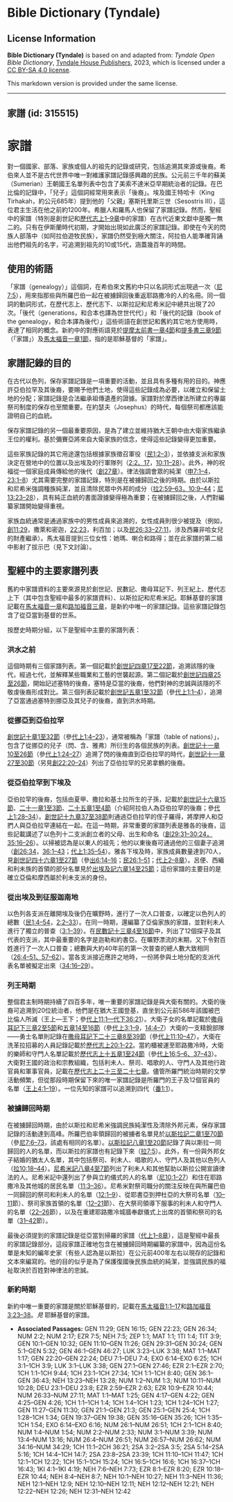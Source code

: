 # Bible Dictionary (Tyndale)

## License Information

**Bible Dictionary (Tyndale)** is based on and adapted from: _Tyndale Open Bible Dictionary_, [Tyndale House Publishers](https://tyndaleopenresources.com/), 2023, which is licensed under a [CC BY-SA 4.0 license](https://creativecommons.org/licenses/by-sa/4.0/legalcode.en).

This markdown version is provided under the same license.



--------------------------------

## 家譜 (id: 315515)

家譜
==

對一個國家、部落、家族或個人的祖先的記錄或研究，包括追溯其來源或後裔。希伯來人並不是古代世界中唯一對維護家譜記錄感興趣的民族。公元前三千年的蘇美（Sumerian）王朝國王名單列表中包含了美索不達米亞早期統治者的記錄。在巴比倫的記錄中，「兒子」這個詞經常用來表示「後裔」。埃及國王特哈卡（King Tirhakah，約公元685年）提到他的「父親」塞斯托里斯三世（Sesostris III），這位君主生活在他之前約1200年。希臘人和羅馬人也保留了家譜記錄。然而，聖經中的家譜（特別是創世記和[歷代志上1–9章](https://ref.ly/1Chr1:1-1Chr9:44)中的家譜）在古代近東文獻中是獨一無二的。只有在伊斯蘭時代初期，才開始出現如此廣泛的家譜記錄。即使在今天的閃族人部落中（如阿拉伯遊牧民族），家譜仍然受到極大關注，阿拉伯人能準確背誦出他們祖先的名字，可追溯到祖先的10或15代，涵蓋幾百年的時間。

使用的術語
-----

「家譜（genealogy）」這個詞，在希伯來文舊約中只以名詞形式出現過一次（[尼7:5](https://ref.ly/Neh7:5)），用來指那些與所羅巴伯一起在被擄歸回後重返耶路撒冷的人的名冊。同一個詞的動詞形式，在歷代志上、歷代志下、以斯拉記和尼希米記中總共出現了20次。「後代（generations，和合本也譯為世世代代）」和「後代的記錄（book of the genealogy，和合本譯為後代）」這些術語在創世記和舊約其它地方使用時，表達了相同的概念。新約中的對應術語見於[提摩太前書一章4節](https://ref.ly/1Tim1:4)和[提多書三章9節](https://ref.ly/Titus3:9)（「家譜」）及[馬太福音一章1節](https://ref.ly/Matt1:1)，指的是耶穌基督的「家譜」。

家譜記錄的目的
-------

在古代以色列，保存家譜記錄是一項重要的活動，並且具有多種有用的目的。神應許亞伯拉罕及其後裔，要賜予他們土地，使得這些記錄成為必要，以確立和保留土地的分配；家譜記錄是合法繼承祖傳遺產的證據。家譜對於摩西律法所建立的專屬祭司制度的保存也至關重要。在約瑟夫（Josephus）的時代，每個祭司都應該能證明自己的血統。

保存家譜記錄的另一個最重要原因，是為了建立並維持猶大王朝中由大衛家族繼承王位的權利。基於彌賽亞將來自大衛家族的信念，使得這些記錄變得更加重要。

這些家族記錄的其它用途還包括根據家族徵召軍役（[民1:2–3](https://ref.ly/Num1:2-Num1:3)），並依據支派和家族決定在營地中的位置以及出埃及的行軍隊列（[2:2、17](https://ref.ly/Num2:2)，[10:11–28](https://ref.ly/Num10:11-Num10:28)）。此外，神的祝福從一個家庭成員傳給他的後代（[創27章](https://ref.ly/Gen27:1-Gen27:46)）。律法強調會眾的純潔（[申7:1–4](https://ref.ly/Deut7:1-Deut7:4)，[23:1–8](https://ref.ly/Deut23:1-Deut23:8)）尤其需要完整的家譜記錄，特別是在被擄歸回之後的時期。由於以斯拉和尼希米強調種族純潔，並且清除民眾中外邦的成分（[拉2:59–63，](https://ref.ly/Ezra2:59-Ezra2:63)[10:9–44](https://ref.ly/Ezra10:9-Ezra10:44)；[尼13:23–28](https://ref.ly/Neh13:23-Neh13:28)），具有純正血統的書面證據變得極為重要；在被擄歸回之後，人們對編纂家譜開始變得重視。

家族血統通常是通過家族中的男性成員來追溯的，女性成員則很少被提及（例如，[創11:29](https://ref.ly/Gen11:29)，撒萊和密迦，[22:23](https://ref.ly/Gen22:23)，利百加；以及[民26:33–27:11](https://ref.ly/Num26:33-Num27:11)，涉及西羅非哈女兒的財產繼承）。馬太福音提到三位女性：她瑪、喇合和路得；並在此家譜的第二組中影射了拔示巴（見下文討論）。

聖經中的主要家譜列表
----------

舊約中家譜資料的主要來源見於創世記、民數記、撒母耳記下、列王紀上、歷代志上下（其中包含聖經中最多的家譜資料）、以斯拉記和尼希米記。耶穌基督的家譜記載在[馬太福音一章](https://ref.ly/Matt1:1-Matt1:25)和[路加福音三章](https://ref.ly/Luke3:1-Luke3:38)，是新約中唯一的家譜記錄。這些家譜記錄包含了從亞當到基督的世系。

按歷史時期分組，以下是聖經中主要的家譜列表：

### 洪水之前

這個時期有三個家譜列表。第一個記載於[創世記四章17至22節](https://ref.ly/Gen4:17-Gen4:22)，追溯該隱的後代，經過七代，並解釋某些職業和工藝的世襲起源。第二個記載於[創世記四章25至26節](https://ref.ly/Gen4:25-Gen4:26)，開始記述塞特的後裔，塞特是亞當的後裔，他們對神的忠誠與該隱的不敬虔後裔形成對比。第三個列表記載於[創世記五章1至32節](https://ref.ly/Gen5:1-Gen5:32)（參[代上1:1–4](https://ref.ly/1Chr1:1-1Chr1:4)），追溯了亞當通過塞特到挪亞及其兒子的後裔，直到洪水時期。

### 從挪亞到亞伯拉罕

[創世記十章1至32節](https://ref.ly/Gen10:1-Gen10:32)（參[代上1:4–23](https://ref.ly/1Chr1:4-1Chr1:23)），通常被稱為「家譜（table of nations）」，包含了從挪亞的兒子（閃、含、雅弗）所衍生的各個民族的列表。[創世記十一章10至26節](https://ref.ly/Gen11:10-Gen11:26)（參[代上1:24–27](https://ref.ly/1Chr1:24-1Chr1:27)）追溯了閃的後裔直到亞伯拉罕的時代，[創世記十一章27至30節](https://ref.ly/Gen11:27-Gen11:30)（另見[創22:20–24](https://ref.ly/Gen22:20-Gen22:24)）列出了亞伯拉罕的兄弟拿鶴的後裔。

### 從亞伯拉罕到下埃及

亞伯拉罕的後裔，包括由夏甲、撒拉和基土拉所生的子孫，記載於[創世記十六章15節](https://ref.ly/Gen16:15)、[二十一章1至3節](https://ref.ly/Gen21:1-Gen21:3)、[二十五章1至4節](https://ref.ly/Gen25:1-Gen25:4)（介紹阿拉伯人為亞伯拉罕的後裔；參[代上1:28–34](https://ref.ly/1Chr1:28-1Chr1:34)）。[創世記十九章37至38節](https://ref.ly/Gen19:37-Gen19:38)則通過亞伯拉罕的侄子羅得，將摩押人和亞捫人與亞伯拉罕連結在一起。在這一時期，非常重要的家譜列表是雅各的後裔，這些記載講述了以色列十二支派創立者的父母、出生和命名（[創29:31–30:24，](https://ref.ly/Gen29:31-Gen30:24)[35:16–26](https://ref.ly/Gen35:16-Gen35:26)）。以掃被認為是以東人的祖先；他的以東後裔可通過他的三個妻子追溯（[創26:34](https://ref.ly/Gen26:34)，[36:1–43](https://ref.ly/Gen36:1-Gen36:43)；[代上1:35–54](https://ref.ly/1Chr1:35-1Chr1:54)）。雅各下埃及時，家族成員數量達到70人，見[創世記四十六章1至27節](https://ref.ly/Gen46:1-Gen46:27)（參[出6:14–16](https://ref.ly/Exod6:14-Exod6:16)；[民26:1–51](https://ref.ly/Num26:1-Num26:51)；[代上2–8章](https://ref.ly/1Chr2:1-1Chr8:40)）。呂便、西緬和利未族的首領的部分名單見於[出埃及記六章14至25節](https://ref.ly/Exod6:14-Exod6:25)；這份家譜的主要目的是確立亞倫和摩西屬於利未支派的身份。

### 從出埃及到征服迦南地

以色列各支派在離開埃及後仍在曠野時，進行了一次人口普查，以確定以色列人的總數（[民1:4–54](https://ref.ly/Num1:4-Num1:54)，[2:2–33](https://ref.ly/Num2:2-Num2:33)）。在同一時期，還編纂了亞倫家族的家譜，並對利未人進行了獨立的普查（[3:1–39](https://ref.ly/Num3:1-Num3:39)）。在[民數記十三章4至16節](https://ref.ly/Num13:4-Num13:16)中，列出了12個探子及其代表的支派，其中最重要的名字是迦勒和約書亞。在曠野漂流的末期，又下令對百姓進行了一次人口普查；總數與大約40年前的第一次普查的總人數大致相同（[26:4–51、57–62](https://ref.ly/Num26:4-Num26:51)）。當各支派接近應許之地時，一份將參與土地分配的支派代表名單被擬定出來（[34:16–29](https://ref.ly/Num34:16-Num34:29)）。

### 列王時期

整個君主制時期持續了四百多年，唯一重要的家譜記錄是與大衛有關的。大衛的後裔可追溯到20位統治者，他們是在猶大王國登基，直坐到公元前586年該國被巴比倫人所滅（王上—王下；參[代上11:1—代下36:21](https://ref.ly/1Chr11:1-2Chr36:21)）。大衛子女的名單記載於[撒母耳記下三章2至5節](https://ref.ly/2Sam3:2-2Sam3:5)和[五章14至16節](https://ref.ly/2Sam5:14-2Sam5:16)（參[代上3:1–9](https://ref.ly/1Chr3:1-1Chr3:9)，[14:4–7](https://ref.ly/1Chr14:4-1Chr14:7)）大衛的一支精銳部隊——勇士名單則記錄在[撒母耳記下二十三章8至39節](https://ref.ly/2Sam23:8-2Sam23:39)（參[代上11:10–47](https://ref.ly/1Chr11:10-1Chr11:47)）。大衛在洗革拉招募的人員記錄記載於[歷代志上20:1–22](https://ref.ly/1Chr12:1-1Chr12:22)。當約櫃被運至耶路撒冷時，大衛的樂師和守門人名單記載於[歷代志上十五章1至24節](https://ref.ly/1Chr15:1-1Chr15:24)（參[代上16:5–6、37–43](https://ref.ly/1Chr16:5-1Chr16:6)）。大衛對王國的政治和宗教組織，包括利未人、祭司、唱歌的人、守門人及其他行政官員和軍事官員，記載在[歷代志上二十三至二十七章](https://ref.ly/1Chr23:1-1Chr27:34)。儘管所羅門統治時期的文學活動頻繁，但從那段時期保留下來的唯一家譜記錄是所羅門的王子及12個官員的名單（[王上4:1–19](https://ref.ly/1Kgs4:1-1Kgs4:19)）。一位先知的家譜可以追溯到四代（[番1:1](https://ref.ly/Zeph1:1)）。

### 被擄歸回時期

在被擄歸回時期，由於以斯拉和尼希米強調民族純潔性及清除外邦元素，保存家譜記錄的活動達到高峰。所羅巴伯率領歸回的被擄者名單見於[以斯拉記二章1至70節](https://ref.ly/Ezra2:1-Ezra2:70)（參[尼7:6–73](https://ref.ly/Neh7:6-Neh7:73)，該處有相同的名單）。[以斯拉記八章1至20節](https://ref.ly/Ezra8:1-Ezra8:20)記錄了與以斯拉一同歸回的人的名單，而以斯拉的家譜也有記錄下來（[拉7:5](https://ref.ly/Ezra7:5)）。此外，有一份與外邦女子結婚的猶太人名單，其中包括祭司、利未人、唱歌的人、守門人及其他以色列人（[拉10:18–44](https://ref.ly/Ezra10:18-Ezra10:44)）。[尼希米記八章4至7節](https://ref.ly/Neh8:4-Neh8:7)列出了利未人和其他幫助以斯拉公開宣讀律法的人。尼希米記中還列出了參與立約儀式的人的名單（[尼10:1–27](https://ref.ly/Neh10:1-Neh10:27)）和住在耶路撒冷及其他城的居民名單（[11:3–36](https://ref.ly/Neh11:3-Neh11:36)）。尼希米對祭司職分的關注反映在與所羅巴伯一同歸回的祭司和利未人的名單（[12:1–9](https://ref.ly/Neh12:1-Neh12:9)）、從耶書亞到押杜亞的大祭司名單（[10–11](https://ref.ly/Neh12:10-Neh12:11)節）、祭司家族首領的名單（[12–21](https://ref.ly/Neh12:12-Neh12:21)節）、在大祭司領導下服事的利未人和守門人的名單（[22–26](https://ref.ly/Neh12:22-Neh12:26)節），以及在重建耶路撒冷城牆奉獻儀式上出席的首領和祭司的名單（[31–42](https://ref.ly/Neh12:31-Neh12:42)節）。

最後必須提到的家譜記錄是從亞當到掃羅的家譜（[代上1–8章](https://ref.ly/1Chr1:1-1Chr8:40)），這是聖經中最長的家譜記錄部分。這段家譜正確地包含在被擄歸回時期編纂的家譜中，因為這份名單是未知的編年史家（有些人認為是以斯拉）在公元前400年左右以現存的記錄和文本來編寫的。他的目的似乎是為了保護復國後民族血統的純潔，並強調民族的福祉取決於百姓對神律法的忠誠。

### 新約時期

新約中唯一重要的家譜是關於耶穌基督的，記載在[馬太福音1:1–17](https://ref.ly/Matt1:1-Matt1:17)和[路加福音3:23–38](https://ref.ly/Luke3:23-Luke3:38)。*見* 耶穌基督的家譜。

* **Associated Passages:** GEN 11:29; GEN 16:15; GEN 22:23; GEN 26:34; NUM 2:2; NUM 2:17; EZR 7:5; NEH 7:5; ZEP 1:1; MAT 1:1; 1TI 1:4; TIT 3:9; GEN 10:1–GEN 10:32; GEN 11:10–GEN 11:26; GEN 29:31–GEN 30:24; GEN 5:1–GEN 5:32; GEN 46:1–GEN 46:27; LUK 3:23–LUK 3:38; MAT 1:1–MAT 1:17; GEN 22:20–GEN 22:24; DEU 7:1–DEU 7:4; EXO 6:14–EXO 6:25; 1CH 3:1–1CH 3:9; LUK 3:1–LUK 3:38; GEN 27:1–GEN 27:46; EZR 2:1–EZR 2:70; 1CH 1:1–1CH 9:44; 1CH 23:1–1CH 27:34; 1CH 1:1–1CH 8:40; GEN 36:1–GEN 36:43; NEH 13:23–NEH 13:28; NUM 1:2–NUM 1:3; NUM 10:11–NUM 10:28; DEU 23:1–DEU 23:8; EZR 2:59–EZR 2:63; EZR 10:9–EZR 10:44; NUM 26:33–NUM 27:11; MAT 1:1–MAT 1:25; GEN 4:17–GEN 4:22; GEN 4:25–GEN 4:26; 1CH 1:1–1CH 1:4; 1CH 1:4–1CH 1:23; 1CH 1:24–1CH 1:27; GEN 11:27–GEN 11:30; GEN 21:1–GEN 21:3; GEN 25:1–GEN 25:4; 1CH 1:28–1CH 1:34; GEN 19:37–GEN 19:38; GEN 35:16–GEN 35:26; 1CH 1:35–1CH 1:54; EXO 6:14–EXO 6:16; NUM 26:1–NUM 26:51; 1CH 2:1–1CH 8:40; NUM 1:4–NUM 1:54; NUM 2:2–NUM 2:33; NUM 3:1–NUM 3:39; NUM 13:4–NUM 13:16; NUM 26:4–NUM 26:51; NUM 26:57–NUM 26:62; NUM 34:16–NUM 34:29; 1CH 11:1–2CH 36:21; 2SA 3:2–2SA 3:5; 2SA 5:14–2SA 5:16; 1CH 14:4–1CH 14:7; 2SA 23:8–2SA 23:39; 1CH 11:10–1CH 11:47; 1CH 12:1–1CH 12:22; 1CH 15:1–1CH 15:24; 1CH 16:5–1CH 16:6; 1CH 16:37–1CH 16:43; 1KI 4:1–1KI 4:19; NEH 7:6–NEH 7:73; EZR 8:1–EZR 8:20; EZR 10:18–EZR 10:44; NEH 8:4–NEH 8:7; NEH 10:1–NEH 10:27; NEH 11:3–NEH 11:36; NEH 12:1–NEH 12:9; NEH 12:10–NEH 12:11; NEH 12:12–NEH 12:21; NEH 12:22–NEH 12:26; NEH 12:31–NEH 12:42

